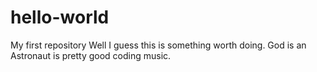 # hello-world
My first repository
Well I guess this is something worth doing.
God is an Astronaut is pretty good coding music.
